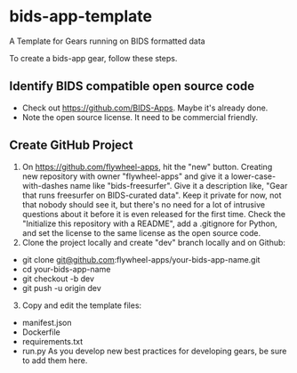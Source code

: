 # bids-app-template
A Template for Gears running on BIDS formatted data

To create a bids-app gear, follow these steps.

## Identify BIDS compatible open source code

* Check out https://github.com/BIDS-Apps.  Maybe it's already done.
* Note the open source license.  It need to be commercial friendly.

## Create GitHub Project

1. On https://github.com/flywheel-apps, hit the "new" button. Creating new repository with owner "flywheel-apps" and give it a lower-case-with-dashes name like "bids-freesurfer".  Give it a description like, "Gear that runs freesurfer on BIDS-curated data".  Keep it private for now, not that nobody should see it, but there's no need for a lot of intrusive questions about it before it is even released for the first time.  Check the "Initialize this repository with a README", add a .gitignore for Python, and set the license to the same license as the open source code.
2. Clone the project locally and create "dev" branch locally and on Github:
  * git clone git@github.com:flywheel-apps/your-bids-app-name.git
  * cd your-bids-app-name
  * git checkout -b dev
  * git push -u origin dev
3. Copy and edit the template files:
* manifest.json
* Dockerfile
* requirements.txt
* run.py
As you develop new best practices for developing gears, be sure to add them here.
